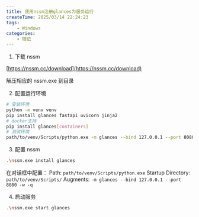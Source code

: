 ```yaml
---
title: 使用nssm注册glances为服务运行
createTime: 2025/03/14 22:24:23
tags:
    - Windows
categories:
    - 随记
---
```


1. 下载 nssm

[https://nssm.cc/download](https://nssm.cc/download)

解压相应的 nssm.exe 到目录

2. 配置运行环境

```bash
# 安装环境
python -m venv venv
pip install glances fastapi uvicorn jinja2
# docker支持
pip install glances[containers]
# 测试环境
path/to/venv/Scripts/python.exe -m glances --bind 127.0.0.1 --port 8080 -w -q
```

3. 配置 nssm

```bash
.\nssm.exe install glances
```

在对话框中配置：
Path: `path/to/venv/Scripts/python.exe`
Startup Directory: `path/to/venv/Scripts/`
Augments: `-m glances --bind 127.0.0.1 --port 8080 -w -q`

4. 启动服务

```bash
.\nssm.exe start glances
```
